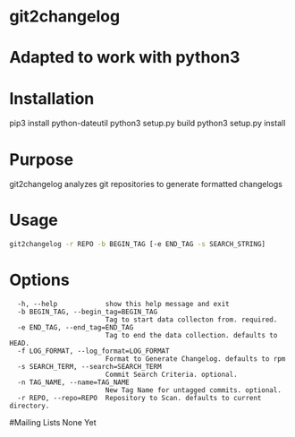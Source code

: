 git2changelog
=============

# Adapted to work with python3

# Installation
pip3 install python-dateutil
python3 setup.py build
python3 setup.py install

# Purpose
git2changelog analyzes git repositories to generate formatted changelogs
# Usage
```bash
git2changelog -r REPO -b BEGIN_TAG [-e END_TAG -s SEARCH_STRING]
```
# Options
```
  -h, --help            show this help message and exit
  -b BEGIN_TAG, --begin_tag=BEGIN_TAG
                        Tag to start data collecton from. required.
  -e END_TAG, --end_tag=END_TAG
                        Tag to end the data collection. defaults to HEAD.
  -f LOG_FORMAT, --log_format=LOG_FORMAT
                        Format to Generate Changelog. defaults to rpm
  -s SEARCH_TERM, --search=SEARCH_TERM
                        Commit Search Criteria. optional.
  -n TAG_NAME, --name=TAG_NAME
                        New Tag Name for untagged commits. optional.
  -r REPO, --repo=REPO  Repository to Scan. defaults to current directory.

```
#Mailing Lists
None Yet

